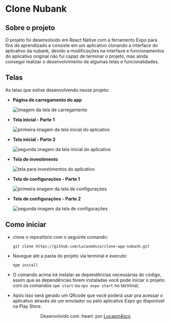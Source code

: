 # Clone Nubank

## Sobre o projeto

O projeto foi desenvolvido em React Native com a ferramento Expo para fins de aprendizado e consiste em um aplicativo clonando a interface do aplicativo da nubank, devido a modificações na interface e funcionamentos do aplicativo original não fui capaz de terminar o projeto, mas ainda consegui realizar o desenvolvimento de algumas telas e funcionalidades. 

## Telas

As telas que estive desenvolvendo nesse projeto:

- **Página de carregamento do app**

    ![imagem da tela de carregamento](./assets/carregamento-app.png)

- **Tela inicial - Parte 1**

    ![primeira imagem da tela inicial do aplicativo](./assets/pagina-inicial-1.png)

- **Tela inicial - Parte 2**

    ![segunda imagem da tela inicial do aplicativo](./assets/pagina-inicial-2.png)


- **Tela de investimento**

    ![tela para investimentos do aplicativo](./assets/pagina-investimentos.png)

- **Tela de configurações - Parte 1**

    ![primeira imagem da tela de configurações](./assets/pagina-configuracoes-1.png)

- **Tela de configurações - Parte 2**

    ![segunda imagem da tela de configurações](./assets/pagina-configuracoes-2.png)

## Como iniciar

- clone o repositório com o seguinte comando:

    ```git
    git clone https://github.com/Lucasm4sco/clone-app-nubank.git
    ```

- Navegue até a pasta do projeto via terminal e execute:

    ```node
    npm install
    ```

- O comando acima irá instalar as dependências necessárias do código, assim que as dependências forem instaladas você pode iniciar o projeto com os comandos ```npm start``` ou ```npx expo start``` no terminal;

- Após isso será gerado um QRcode que você poderá usar pra acessar o aplicativo através de um emulador ou pelo aplicativo Expo go disponível na Play Store.

<p align="center">
    Desenvolvido com :heart: por <a href="https://github.com/Lucasm4sco">Lucasm4sco</a>
</p>
